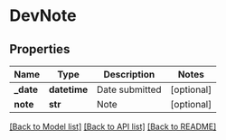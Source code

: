 # DevNote

## Properties
Name | Type | Description | Notes
------------ | ------------- | ------------- | -------------
**_date** | **datetime** | Date submitted | [optional] 
**note** | **str** | Note | [optional] 

[[Back to Model list]](../README.md#documentation-for-models) [[Back to API list]](../README.md#documentation-for-api-endpoints) [[Back to README]](../README.md)

